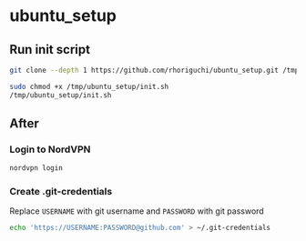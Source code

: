 # ubuntu_setup

## Run init script

```bash
git clone --depth 1 https://github.com/rhoriguchi/ubuntu_setup.git /tmp/ubuntu_setup

sudo chmod +x /tmp/ubuntu_setup/init.sh
/tmp/ubuntu_setup/init.sh
```

## After

### Login to NordVPN

```bash
nordvpn login
```

### Create .git-credentials

Replace `USERNAME` with git username and `PASSWORD` with git password

```bash
echo 'https://USERNAME:PASSWORD@github.com' > ~/.git-credentials
```
